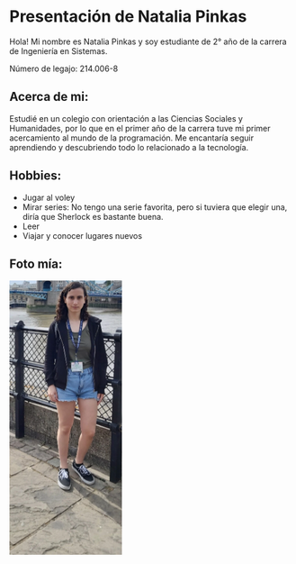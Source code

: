 # Presentación de Natalia Pinkas

Hola! Mi nombre es Natalia Pinkas y soy estudiante de 2° año de la carrera de Ingeniería en Sistemas.  

Número de legajo: 214.006-8  

## Acerca de mi:  

Estudié en un colegio con orientación a las Ciencias Sociales y Humanidades, por lo que en el primer año de la carrera tuve mi primer acercamiento al mundo de la programación. Me encantaría seguir aprendiendo y descubriendo todo lo relacionado a la tecnología.  

## Hobbies: 

- Jugar al voley
- Mirar series: No tengo una serie favorita, pero si tuviera que elegir una, diría que Sherlock es bastante buena.
- Leer
- Viajar y conocer lugares nuevos

## Foto mía:

<img src="https://github.com/pdepjm/2024-tp0-presentacion-npinkas/blob/main/Foto%20Presentaci%C3%B3n.jpg" alt="Descripción de la imagen" width="200"/>

